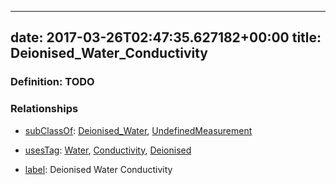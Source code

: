 
---
date: 2017-03-26T02:47:35.627182+00:00
title: Deionised_Water_Conductivity
---
### Definition: TODO

### Relationships

* [subClassOf](http://www.w3.org/2000/01/rdf-schema#subClassOf): [Deionised_Water](https://brickschema.org/schema/1.0/Brick#Deionised_Water), [UndefinedMeasurement](https://brickschema.org/schema/1.0/Brick#UndefinedMeasurement)

* [usesTag](https://brickschema.org/schema/1.0/BrickFrame#usesTag): [Water](https://brickschema.org/schema/1.0/BrickTag#Water), [Conductivity](https://brickschema.org/schema/1.0/BrickTag#Conductivity), [Deionised](https://brickschema.org/schema/1.0/BrickTag#Deionised)

* [label](http://www.w3.org/2000/01/rdf-schema#label): Deionised Water Conductivity

